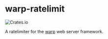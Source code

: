 # warp-ratelimit

<p><img alt="Crates.io" src="https://img.shields.io/crates/d/warp_ratelimit"></p>

A ratelimiter for the [warp](https://github.com/seanmonstar/warp) web server framework.
